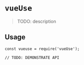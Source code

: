 # `vueUse`

> TODO: description

## Usage

```
const vueuse = require('vueUse');

// TODO: DEMONSTRATE API
```
